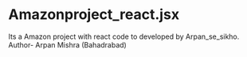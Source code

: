 # Amazonproject_react.jsx

Its a Amazon project with react code to developed by Arpan_se_sikho.
</br>
Author- Arpan Mishra (Bahadrabad)
